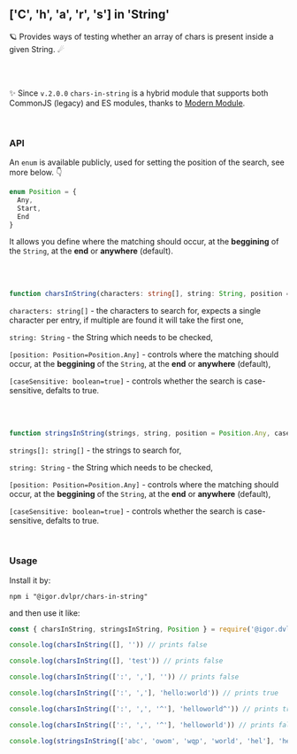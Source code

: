 ## ['C', 'h', 'a', 'r', 's'] in 'String'

🪐 Provides ways of testing whether an array of chars is present inside a given String. ☄

<br>
<br>

✨ Since `v.2.0.0` `chars-in-string` is a hybrid module that supports both CommonJS (legacy) and ES modules, thanks to [Modern Module](https://github.com/igorskyflyer/npm-modern-module).

<br>

### API

An `enum` is available publicly, used for setting the position of the search, see more below. 👇

```ts
enum Position = {
  Any,
  Start,
  End
}
```

It allows you define where the matching should occur, at the **beggining** of the `String`, at the **end** or **anywhere** (default).

<br>
<br>

```ts
function charsInString(characters: string[], string: String, position = Position.Any, caseSensitive = true): boolean
```

`characters: string[]` - the characters to search for, expects a single character per entry, if multiple are found it will take the first one,

`string: String` - the String which needs to be checked,

`[position: Position=Position.Any]` - controls where the matching should occur, at the **beggining** of the `String`, at the **end** or **anywhere** (default),

`[caseSensitive: boolean=true]` - controls whether the search is case-sensitive, defalts to true.

<br>
<br>

```ts
function stringsInString(strings, string, position = Position.Any, caseSensitive = true
```

`strings[]: string[]` - the strings to search for,

`string: String` - the String which needs to be checked,

`[position: Position=Position.Any]` - controls where the matching should occur, at the **beggining** of the `String`, at the **end** or **anywhere** (default),

`[caseSensitive: boolean=true]` - controls whether the search is case-sensitive, defalts to true.

<br>

### Usage

Install it by:

```shell
npm i "@igor.dvlpr/chars-in-string"
```

and then use it like:

```js
const { charsInString, stringsInString, Position } = require('@igor.dvlpr/chars-in-string')

console.log(charsInString([], '')) // prints false

console.log(charsInString([], 'test')) // prints false

console.log(charsInString([':', ','], '')) // prints false

console.log(charsInString([':', ','], 'hello:world')) // prints true

console.log(charsInString([':', ',', '^'], 'helloworld^')) // prints true

console.log(charsInString([':', ',', '^'], 'helloworld')) // prints false

console.log(stringsInString(['abc', 'owom', 'wqp', 'world', 'hel'], 'helloworld', Position.Start)) // prints true
```
